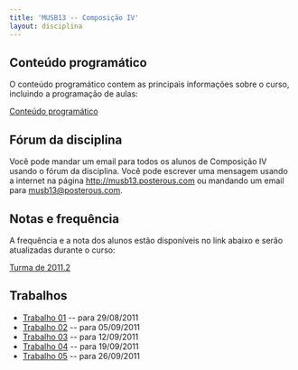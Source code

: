 ```yaml
---
title: 'MUSB13 -- Composição IV'
layout: disciplina
---
```


## Conteúdo programático

O conteúdo programático contem as principais informações sobre o curso, incluindo a programação de aulas:

<a title="Conteúdo programático de MUSB13" href="https://docs.google.com/document/pub?id=1nrb1CW4dZhpaXjWU7P_rUzsDknH0DxpYYJovvXhVLk4" target="_blank">Conteúdo programático</a>

## Fórum da disciplina

Você pode mandar um email para todos os alunos de Composição IV usando o fórum da disciplina. Você pode escrever uma mensagem usando a internet na página <a title="Lista da disciplina" href="http://musb13.posterous.com/" target="_blank">http://musb13.posterous.com</a> ou mandando um email para musb13@posterous.com.

## Notas e frequência

A frequência e a nota dos alunos estão disponíveis no link abaixo e serão atualizadas durante o curso:

<a title="Notas e frequência da turma de 2011.2" href="https://spreadsheets0.google.com/spreadsheet/pub?key=0Ala7jNFdQkVqdG5TOWI3MWFSNHJ0YXZCVnh5bWpEQ3c&single=true&gid=4&range=B1%3ABC32&output=html" target="_blank">Turma de 2011.2</a>

## Trabalhos

  * <a title="MUSB13 - trabalho 01" href="https://docs.google.com/document/pub?id=13w3wMfuEdVsFynvtvlKdlK1faCYn7cplAECXNQmV_lc" target="_blank">Trabalho 01</a> -- para 29/08/2011
  * <a title="MUSB13 - Trabalho 02" href="https://docs.google.com/document/pub?id=1yq2rtaG7EhfZjA8wEcqeaJBk0jTSrcc8mDtrwY0Qxxs" target="_blank">Trabalho 02</a> -- para 05/09/2011
  * <a title="MUSB13 - Trabalho 03" href="https://docs.google.com/document/pub?id=11BXu-YXFodK3Hd1n3y-S-5Wmc4rcTGtu52607_NBv-0" target="_blank">Trabalho 03</a> -- para 12/09/2011
  * <a title="MUSB13 Trabalho 04" href="https://docs.google.com/document/pub?id=1SdUNwPq-Wex7FNgtCtvCqn2u5fOvTBdxVyvwNU6nQpE" target="_blank">Trabalho 04</a> -- para 19/09/2011
  * <a title="MUSB13 Trabalho 05" href="https://docs.google.com/document/pub?id=1Bd9zd-heClmns27aM0LPrhw-9xX0uCnaS5srdok1REk" target="_blank">Trabalho 05</a> -- para 26/09/2011